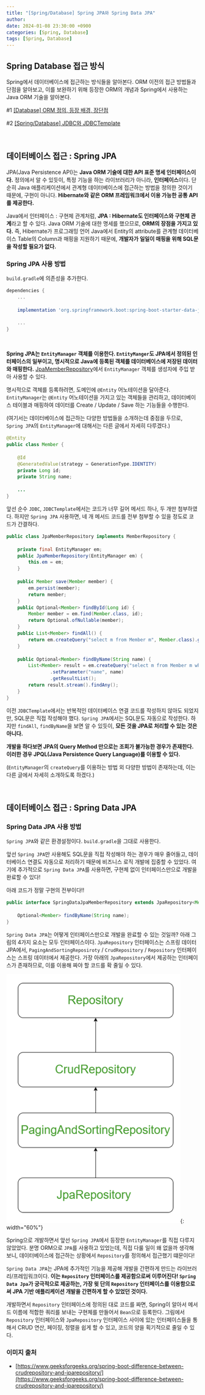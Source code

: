 ```yaml
---
title: "[Spring/Database] Spring JPA와 Spring Data JPA"
author: 
date: 2024-01-08 23:30:00 +0900
categories: [Spring, Database]
tags: [Spring, Database]
---
```


## **Spring Database 접근 방식**

Spring에서 데이터베이스에 접근하는 방식들을 알아본다. ORM 이전의 접근 방법들과 단점을 알아보고, 이를 보완하기 위해 등장한 ORM의 개념과 Spring에서 사용하는 Java ORM 기술을 알아본다.

#1 [[Database] ORM 정의, 등장 배경, 장단점](https://rumoszin.github.io/posts/database-orm/)

#2 [[Spring/Database] JDBC와 JDBCTemplate](https://rumoszin.github.io/posts/spring-database-jdbc-template/)

<br>

## **데이터베이스 접근 : Spring JPA**

JPA(Java Persistence API)는 **Java ORM 기술에 대한 API 표준 명세 인터페이스이다.** 정의에서 알 수 있듯이, 특정 기능을 하는 라이브러리가 아니라, **인터페이스**이다. 단순히 Java 애플리케이션에서 관계형 데이터베이스에 접근하는 방법을 정의한 것이기 때문에, 구현이 아니다. **Hibernate와 같은 ORM 프레임워크에서 이용 가능한 공통 API를 제공한다.**

Java에서 인터페이스 : 구현체 관계처럼, **JPA : Hibernate도 인터페이스와 구현체 관계**라고 할 수 있다. Java ORM 기술에 대한 명세를 했으므로, **ORM의 장점을 가지고 있다.** 즉, Hibernate가 프로그래밍 언어 Java에서 Entity의 attribute를 관계형 데이터베이스 Table의 Column과 매핑을 지원하기 때문에, **개발자가 일일이 매핑을 위해 SQL문을 작성할 필요가 없다.**

### **Spring JPA 사용 방법**

`build.gradle`에 의존성을 추가한다.
```gradle
dependencies {
    ...

    implementation 'org.springframework.boot:spring-boot-starter-data-jpa'

    ...
}
```

<br>

**Spring JPA는 `EntityManager` 객체를 이용한다. `EntityManger`도 JPA에서 정의된 인터페이스의 일부이고, 명시적으로 Java에 등록된 객체를 데이터베이스에 저장된 데이터와 매핑한다.** [JpaMemberRepository](https://github.com/RumosZin/spring-various-db-access/commit/adbae3634b6c4810f118ce1be958d111cb798f10)에서 `EntityManager` 객체를 생성자에 주입 받아 사용할 수 있다.

명시적으로 객체를 등록하려면, 도메인에 `@Entity` 어노테이션을 달아준다. `EntityManager`는 `@Entity` 어노테이션을 가지고 있는 객체들을 관리하고, 데이터베이스 테이블과 매핑하여 데이터를 Create / Update / Save 하는 기능들을 수행한다. 

(여기서는 데이터베이스에 접근하는 다양한 방법들을 소개하는데 중점을 두므로, `Spring JPA`의 `EntityManager`에 대해서는 다른 글에서 자세히 다루겠다.)

```java
@Entity
public class Member {

    @Id
    @GeneratedValue(strategy = GenerationType.IDENTITY)
    private Long id;
    private String name;

    ...
}
```

앞선 순수 `JDBC`, `JDBCTemplate`에서는 코드가 너무 길어 메서드 하나, 두 개만 첨부하였다. 하지만 `Spring JPA` 사용하면, 네 개 메서드 코드를 전부 첨부할 수 있을 정도로 코드가 간결하다.

```java
public class JpaMemberRepository implements MemberRepository {

    private final EntityManager em;
    public JpaMemberRepository(EntityManager em) {
        this.em = em;
    }

    public Member save(Member member) {
        em.persist(member);
        return member;
    }
    public Optional<Member> findById(Long id) {
        Member member = em.find(Member.class, id);
        return Optional.ofNullable(member);
    }
    public List<Member> findAll() {
        return em.createQuery("select m from Member m", Member.class).getResultList();
    }

    public Optional<Member> findByName(String name) {
        List<Member> result = em.createQuery("select m from Member m where m.name = :name", Member.class)
                .setParameter("name", name)
                .getResultList();
        return result.stream().findAny();
    }
}
```

이전 `JDBCTemplate`에서는 반복적인 데이터베이스 연결 코드를 작성하지 않아도 되었지만, SQL문은 직접 작성해야 했다. `Spring JPA`에서는 SQL문도 자동으로 작성한다. 하지만 `findAll`, `findByName`을 보면 알 수 있듯이, **모든 것을 JPA로 처리할 수 있는 것은 아니다.**

**개발을 하다보면 JPA의 Query Method 만으로는 조회가 불가능한 경우가 존재한다. 이러한 경우 JPQL(Java Persistence Query Language)를 이용할 수 있다.**

(`EntityManager`의 `createQuery`를 이용하는 방법 외 다양한 방법이 존재하는데, 이는 다른 글에서 자세히 소개하도록 하겠다.)

<br>

## **데이터베이스 접근 : Spring Data JPA**

### **Spring Data JPA 사용 방법**

`Spring JPA`와 같은 환경설정이다. `build.gradle`을 그대로 사용한다.

앞선 `Spring JPA`만 사용해도 SQL문을 직접 작성해야 하는 경우가 매우 줄어들고, 데이터베이스 연결도 자동으로 처리하기 때문에 비즈니스 로직 개발에 집중할 수 있었다. 여기에 추가적으로 `Spring Data JPA`를 사용하면, 구현체 없이 인터페이스만으로 개발을 완료할 수 있다!

아래 코드가 정말 구현의 전부이다!!

```java
public interface SpringDataJpaMemberRepository extends JpaRepository<Member, Long>, MemberRepository {

    Optional<Member> findByName(String name);
}

```

`Spring Data JPA`는 어떻게 인터페이스만으로 개발을 완료할 수 있는 것일까? 아래 그림의 4가지 요소는 모두 인터페이스이다. `JpaRepository` 인터페이스는 스프링 데이터 JPA에서, `PagingAndSortingReposiroty` / `CrudRepository` / `Repository` 인터페이스는 스프링 데이터에서 제공한다. 가장 아래의 `JpaRepository`에서 제공하는 인터페이스가 존재하므로, 이를 이용해 짜야 할 코드를 확 줄일 수 있다.

![Untitled](/assets/img/240107-2.png){: width="60%"}

Spring으로 개발하면서 앞선 `Spring JPA`에서 등장한 `EntityManager`를 직접 다루지 않았었다. 분명 ORM으로 `JPA`를 사용하고 있었는데, 직접 다룰 일이 왜 없을까 생각해보니, 데이터베이스에 접근하는 상황에서 `Repository`를 정의해서 접근했기 떄문이다! 

`Spring Data JPA`는 JPA에 추가적인 기능을 제공해 개발을 간편하게 만드는 라이브러리/프레임워크이다. **이는 `Repository` 인터페이스를 제공함으로써 이루어진다! `Spring Data Jpa`가 궁극적으로 제공하는, 가장 윗 단의 `Repository` 인터페이스를 이용함으로써 JPA 기반 애플리케이션 개발을 간편하게 할 수 있었던 것이다.**

개발하면서 `Repository` 인터페이스에 정의된 대로 코드를 짜면, Spring이 알아서 메서드 이름에 적합한 쿼리를 보내는 구현체를 만들어서 `Bean`으로 등록한다. 그림에서 `Repository` 인터페이스와 `JpaRepository` 인터페이스 사이에 있는 인터페이스들을 통해서 CRUD 연산, 페이징, 정렬을 쉽게 할 수 있고, 코드의 양을 획기적으로 줄일 수 있다.

### **이미지 출처**

- [https://www.geeksforgeeks.org/spring-boot-difference-between-crudrepository-and-jparepository/](https://www.geeksforgeeks.org/spring-boot-difference-between-crudrepository-and-jparepository/)